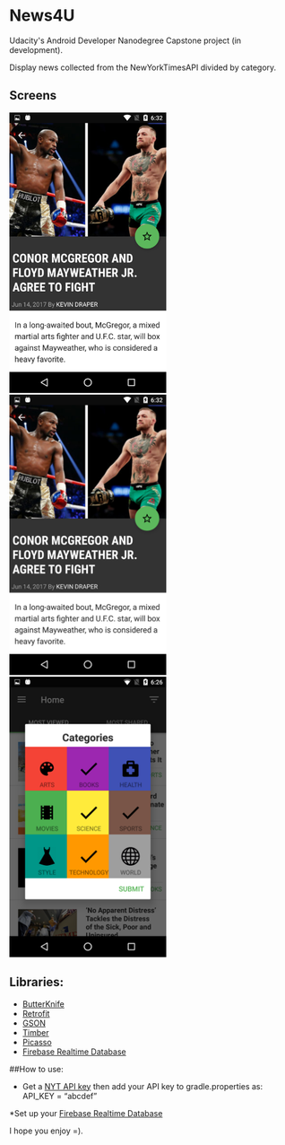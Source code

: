 # News4U

Udacity's Android Developer Nanodegree Capstone project (in development).

Display news collected from the NewYorkTimesAPI divided by category.


## Screens


<img src="screenshots/screen1.png" height="500" width="280">
<img src="screenshots/screen2.png" height="500" width="280">
<img src="screenshots/screen3.png" height="500" width="280">

## Libraries:
* [ButterKnife](https://github.com/JakeWharton/butterknife)
* [Retrofit](https://github.com/square/retrofit)
* [GSON](https://github.com/google/gson)
* [Timber](https://github.com/JakeWharton/timber)
* [Picasso](https://github.com/square/picasso)
* [Firebase Realtime Database](https://console.firebase.google.com/)

##How to use:

* Get a [NYT API key](https://developer.nytimes.com/signup) then add your API key to gradle.properties as:
API_KEY = “abcdef”

*Set up your [Firebase Realtime Database](https://console.firebase.google.com/)


I hope you enjoy =).
 

